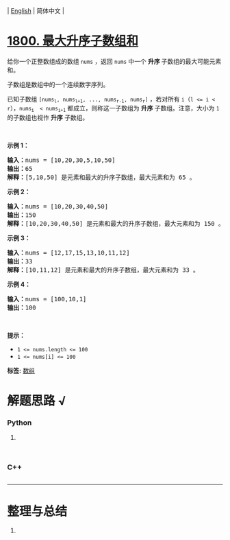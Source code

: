 | [English](README_EN.md) | 简体中文 |

# [1800. 最大升序子数组和](https://leetcode.cn/problems/maximum-ascending-subarray-sum)
<p>给你一个正整数组成的数组 <code>nums</code> ，返回 <code>nums</code> 中一个 <strong>升序 </strong>子数组的最大可能元素和。</p>

<p>子数组是数组中的一个连续数字序列。</p>

<p>已知子数组 <code>[nums<sub>l</sub>, nums<sub>l+1</sub>, ..., nums<sub>r-1</sub>, nums<sub>r</sub>]</code> ，若对所有 <code>i</code>（<code>l <= i < r</code>），<code>nums<sub>i </sub> < nums<sub>i+1</sub></code> 都成立，则称这一子数组为 <strong>升序</strong> 子数组。注意，大小为 <code>1</code> 的子数组也视作 <strong>升序</strong> 子数组。</p>

<p> </p>

<p><strong>示例 1：</strong></p>

<pre>
<strong>输入：</strong>nums = [10,20,30,5,10,50]
<strong>输出：</strong>65
<strong>解释：</strong>[5,10,50] 是元素和最大的升序子数组，最大元素和为 65 。
</pre>

<p><strong>示例 2：</strong></p>

<pre>
<strong>输入：</strong>nums = [10,20,30,40,50]
<strong>输出：</strong>150
<strong>解释：</strong>[10,20,30,40,50] 是元素和最大的升序子数组，最大元素和为 150 。 
</pre>

<p><strong>示例 3：</strong></p>

<pre>
<strong>输入：</strong>nums = [12,17,15,13,10,11,12]
<strong>输出：</strong>33
<strong>解释：</strong>[10,11,12] 是元素和最大的升序子数组，最大元素和为 33 。 
</pre>

<p><strong>示例 4：</strong></p>

<pre>
<strong>输入：</strong>nums = [100,10,1]
<strong>输出：</strong>100
</pre>

<p> </p>

<p><strong>提示：</strong></p>

<ul>
	<li><code>1 <= nums.length <= 100</code></li>
	<li><code>1 <= nums[i] <= 100</code></li>
</ul>

**标签:**  [数组](https://leetcode.cn/tag/array) 
# 解题思路 √

### Python

1. 

```python

```


```python

```

### C++

```cpp

```

---



# 整理与总结

1. 